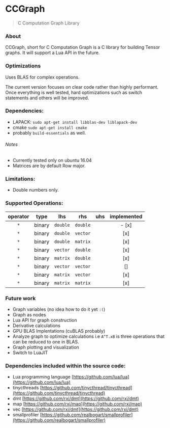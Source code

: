 CCGraph
===

> C Computation Graph Library

### About

CCGraph, short for C Computation Graph is a C library for building Tensor graphs.
It will support a Lua API in the future.

### Optimizations
Uses BLAS for complex operations.

The current version focuses on clear code rather than highly performant.
Once everything is well tested, hard optimizations such as switch statements and others will be improved.

### Dependencies:

- LAPACK: `sudo apt-get install libblas-dev liblapack-dev`
- cmake `sudo apt-get install cmake`
- probably `build-essentials` as well.

###### Notes

- Currently tested only on ubuntu 16.04
- Matrices are by default Row major.

### Limitations:
- Double numbers only.

### Supported Operations:

|operator|type|lhs|rhs|uhs|implemented|
|:---:|:---:|:---:|:---:|:---:|:---:|
|`*`|binary|`double`|`double`||- [x]|
|`*`|binary|`double`|`vector`||[x]|
|`*`|binary|`double`|`matrix`||[x]|
|`*`|binary|`vector`|`double`||[x]|
|`*`|binary|`matrix`|`double`||[x]|
|`*`|binary|`vector`|`vector`||[]|
|`*`|binary|`matrix`|`vector`||[x]|
|`*`|binary|`matrix`|`matrix`||[x]|

### Future work
- Graph variables (no idea how to do it yet `:(`)
- Graph as nodes
- Lua API for graph construction
- Derivative calculations
- GPU BLAS Implentations (cuBLAS probably)
- Analyze graph to optimize calculations i.e `A^T.xB` is three operations that can be reduced to one in BLAS.
- Graph plotting and visualization
- Switch to LuaJIT

### Dependencies included within the source code:
- Lua programming language [https://github.com/lua/lua](https://github.com/lua/lua)
- tinycthreads [https://github.com/tinycthread/tinycthread](https://github.com/tinycthread/tinycthread)
- dmt [https://github.com/rxi/dmt](https://github.com/rxi/dmt)
- map  [https://github.com/rxi/map](https://github.com/rxi/map)
- vec [https://github.com/rxi/dmt](https://github.com/rxi/dmt)
- smallprofiler [https://github.com/realbogart/smallprofiler](https://github.com/realbogart/smallprofiler)
